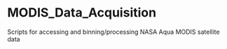 # MODIS_Data_Acquisition
Scripts for accessing and binning/processing NASA Aqua MODIS satellite data
